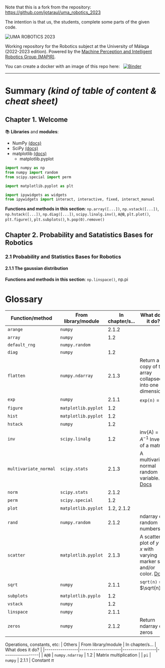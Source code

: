 Note that this is a fork from the repository: https://github.com/jotaraul/uma_robotics_2023

The intention is that us, the students, complete some parts of the given code. 

![UMA ROBOTICS 2023](https://github.com/jotaraul/uma_robotics_2023/blob/main/utils/logo_uma_robotics_2023.png "UMA ROBOTICS 2023 logo")

Working repository for the Robotics subject at the University of Málaga (2022-2023 edition). Powered by the [Machine Perception and Intelligent Robotics Group (MAPIR)](http:mapir.isa.uma.es).

You can create a docker with an image of this repo here: &nbsp; [![Binder](https://mybinder.org/badge_logo.svg)](https://mybinder.org/v2/gh/Javi-M/uma_robotics_2023/HEAD)

---

# Summary _(kind of table of content & cheat sheet)_
## Chapter 1. Welcome

:books: **Libraries** and **modules**:
* NumPy [(docs)](https://numpy.org/doc/stable/reference/)
* SciPy [(docs)](https://docs.scipy.org/doc/scipy/reference/)
* matplotlib [(docs)](https://matplotlib.org/3.5.3/api/_as_gen/matplotlib.pyplot.html)
    * matplotlib.pyplot
     

```python
import numpy as np
from numpy import random
from scipy.special import perm

import matplotlib.pyplot as plt

import ipywidgets as widgets
from ipywidgets import interact, interactive, fixed, interact_manual
```

**Functions and methods in this section**:
`np.array([...])`, `np.vstack([...])`, `np.hstack([...])`,
`np.diag([...])`, `scipy.linalg.inv()`, `A@B`, `plt.plot()`,
`plt.figure()`, `plt.subplots()`, `h.pop(0).remove()`

## Chapter 2. Probability and Satatistics Bases for Robotics
### 2.1 Probability and Statistics Bases for Robotics
#### 2.1.1 The gaussian distribution

**Functions and methods in this section**:
`np.linspace()`, np.pi

# Glossary
| Function/method | From library/module | In chapter/s... | What does it do? |
|-----------------|---------------------|-----------------|------------------|
| `arange`        | `numpy`             | 2.1.2           
| `array`         | `numpy`             | 1.2
| `default_rng`   | `numpy.random`      |
| `diag`          | `numpy`             | 1.2
| `flatten`       | `numpy.ndarray`     | 2.1.3           | Return a copy of the array collapsed into one dimension
| `exp`           | `numpy`             | 2.1.1           | `exp(n)` = $e^n$
| `figure`        | `matplotlib.pyplot` | 1.2
| `hist`          | `matplotlib.pyplot` | 1.2             
| `hstack`        | `numpy`             | 1.2
| `inv`           | `scipy.linalg`      | 1.2             | inv(A) = $A^{-1}$ Inverse of a matrix |
| `multivariate_normal` | `scipy.stats` | 2.1.3           | A multivariate normal random variable. [Docs](https://docs.scipy.org/doc/scipy/reference/generated/scipy.stats.multivariate_normal.html#scipy.stats.multivariate_normal)
| `norm`          | `scipy.stats`       | 2.1.2
| `perm`          | `scipy.special`     | 1.2
| `plot`          | `matplotlib.pyplot` | 1.2, 2.1.2
| `rand`          | `numpy.random`      | 2.1.2           | ndarray of random numbers 
| `scatter`       | `matplotlib.pyplot` | 2.1.3           | A scatter plot of _y_ vs. _x_ with varying marker size and/or color. [Docs](https://matplotlib.org/3.5.1/api/_as_gen/matplotlib.pyplot.scatter.html)
| `sqrt`          | `numpy`             | 2.1.1           | `sqrt(n)` = $\sqrt{n}$
| `subplots`      | `matplotlib.pyplo`  | 1.2
| `vstack`        | `numpy`             | 1.2
| `linspace`      | `numpy`             | 2.1.1
| `zeros`         | `numpy`             | 2.1.2           | Return ndarray of zeros 

Operations, constants, etc:
| Others          | From library/module | In chapter/s... | What does it do? |
|-----------------|---------------------|-----------------|------------------|
| `A@B`           | `numpy.ndarray`     | 1.2             | Matrix multiplication |
| `pi`            | `numpy`             | 2.1.1           | Constant $\pi$
